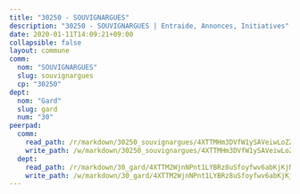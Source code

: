 ```yaml
---
title: "30250 - SOUVIGNARGUES"
description: "30250 - SOUVIGNARGUES | Entraide, Annonces, Initiatives"
date: 2020-01-11T14:09:21+09:00
collapsible: false
layout: commune
comm:
  nom: "SOUVIGNARGUES"
  slug: souvignargues
  cp: "30250"
dept:
  nom: "Gard"
  slug: gard
  num: "30"
peerpad:
  comm:
    read_path: /r/markdown/30250_souvignargues/4XTTMHm3DVfW1ySAVeiwLoZZeRMHSCCZnj76MPwCaXfYpToNA
    write_path: /w/markdown/30250_souvignargues/4XTTMHm3DVfW1ySAVeiwLoZZeRMHSCCZnj76MPwCaXfYpToNA-K3TgU8KviVsm324nRFds5NqRcAK3jtNsG7GnijQy9A9yokugBfjsaCCGgFsgBuJDKyw8CzscSf9UTSqLysy7vH7LEjpF1kGA9rCBhoTDyfqnd4TACwKxTuS15tArskmBZTyVBK8v
  dept:
    read_path: /r/markdown/30_gard/4XTTM2WjnNPnt1LYBRz8uSfoyfwv6abKjKjNdBGxuvymmgvkj
    write_path: /w/markdown/30_gard/4XTTM2WjnNPnt1LYBRz8uSfoyfwv6abKjKjNdBGxuvymmgvkj-K3TgUpCvFefN2LRJ7huXqVovWWqmjJgEMWkVs9s4fhfrGjyZZK9z4gxyddycCKs6S9BWFUcJqqZYCKuxj79SWNiGiob7Xchr25rMmkVQhAFrAwBxAqY3T99GTsQfKxLrXrnx3pGK
---
```


